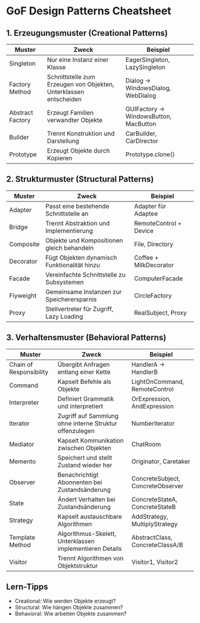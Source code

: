 # GoF Design Patterns Cheatsheet

## 1. Erzeugungsmuster (Creational Patterns)

| Muster           | Zweck                                                             | Beispiel                               |
| ---------------- | ----------------------------------------------------------------- | -------------------------------------- |
| Singleton        | Nur eine Instanz einer Klasse                                     | EagerSingleton, LazySingleton          |
| Factory Method   | Schnittstelle zum Erzeugen von Objekten, Unterklassen entscheiden | Dialog -> WindowsDialog, WebDialog     |
| Abstract Factory | Erzeugt Familien verwandter Objekte                               | GUIFactory -> WindowsButton, MacButton |
| Builder          | Trennt Konstruktion und Darstellung                               | CarBuilder, CarDirector                |
| Prototype        | Erzeugt Objekte durch Kopieren                                    | Prototype.clone()                      |

## 2. Strukturmuster (Structural Patterns)

| Muster    | Zweck                                        | Beispiel               |
| --------- | -------------------------------------------- | ---------------------- |
| Adapter   | Passt eine bestehende Schnittstelle an       | Adapter für Adaptee    |
| Bridge    | Trennt Abstraktion und Implementierung       | RemoteControl + Device |
| Composite | Objekte und Kompositionen gleich behandeln   | File, Directory        |
| Decorator | Fügt Objekten dynamisch Funktionalität hinzu | Coffee + MilkDecorator |
| Facade    | Vereinfachte Schnittstelle zu Subsystemen    | ComputerFacade         |
| Flyweight | Gemeinsame Instanzen zur Speicherersparnis   | CircleFactory          |
| Proxy     | Stellvertreter für Zugriff, Lazy Loading     | RealSubject, Proxy     |

## 3. Verhaltensmuster (Behavioral Patterns)

| Muster                  | Zweck                                                    | Beispiel                          |
| ----------------------- | -------------------------------------------------------- | --------------------------------- |
| Chain of Responsibility | Übergibt Anfragen entlang einer Kette                    | HandlerA -> HandlerB              |
| Command                 | Kapselt Befehle als Objekte                              | LightOnCommand, RemoteControl     |
| Interpreter             | Definiert Grammatik und interpretiert                    | OrExpression, AndExpression       |
| Iterator                | Zugriff auf Sammlung ohne interne Struktur offenzulegen  | NumberIterator                    |
| Mediator                | Kapselt Kommunikation zwischen Objekten                  | ChatRoom                          |
| Memento                 | Speichert und stellt Zustand wieder her                  | Originator, Caretaker             |
| Observer                | Benachrichtigt Abonnenten bei Zustandsänderung           | ConcreteSubject, ConcreteObserver |
| State                   | Ändert Verhalten bei Zustandsänderung                    | ConcreteStateA, ConcreteStateB    |
| Strategy                | Kapselt austauschbare Algorithmen                        | AddStrategy, MultiplyStrategy     |
| Template Method         | Algorithmus-Skelett, Unterklassen implementieren Details | AbstractClass, ConcreteClassA/B   |
| Visitor                 | Trennt Algorithmen von Objektstruktur                    | Visitor1, Visitor2                |

## Lern-Tipps

* Creational: Wie werden Objekte erzeugt?
* Structural: Wie hängen Objekte zusammen?
* Behavioral: Wie arbeiten Objekte zusammen?
